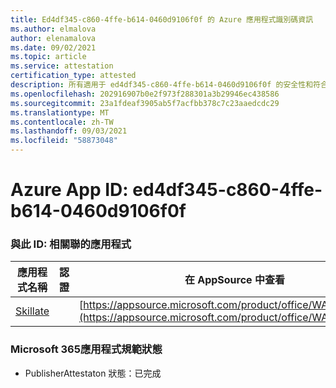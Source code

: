 ```yaml
---
title: Ed4df345-c860-4ffe-b614-0460d9106f0f 的 Azure 應用程式識別碼資訊
ms.author: elmalova
author: elenamalova
ms.date: 09/02/2021
ms.topic: article
ms.service: attestation
certification_type: attested
description: 所有適用于 ed4df345-c860-4ffe-b614-0460d9106f0f 的安全性和符合性資訊資訊。
ms.openlocfilehash: 202916907b0e2f973f288301a3b29946ec438586
ms.sourcegitcommit: 23a1fdeaf3905ab5f7acfbb378c7c23aaedcdc29
ms.translationtype: MT
ms.contentlocale: zh-TW
ms.lasthandoff: 09/03/2021
ms.locfileid: "58873048"
---
```

# <a name="azure-app-id-ed4df345-c860-4ffe-b614-0460d9106f0f"></a>Azure App ID: ed4df345-c860-4ffe-b614-0460d9106f0f


### <a name="apps-associated-with-this-id"></a>與此 ID: 相關聯的應用程式
| **應用程式名稱** | **認證** | **在 AppSource 中查看** |
|--------------|---------------|-----------------------|
| [Skillate](https://docs.microsoft.com/microsoft-365-app-certification/forward/WA200002490) |  | [https://appsource.microsoft.com/product/office/WA200002490](https://appsource.microsoft.com/product/office/WA200002490) |

### <a name="microsoft-365-app-compliance-status"></a>Microsoft 365應用程式規範狀態
- PublisherAttestaton 狀態：已完成
